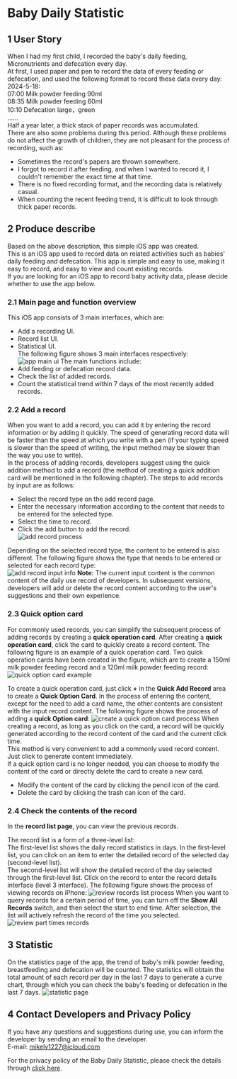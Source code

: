 #  Baby Daily Statistic

## 1 User Story
When I had my first child, I recorded the baby's daily feeding, Micronutrients and defecation every day.    
At first, I used paper and pen to record the data of every feeding or defecation, and used the following format to record these data every day:
2024-5-18:    
  07:00 Milk powder feeding   90ml    
  08:35 Milk powder feeding  60ml    
  10:10 Defecation  large，green    
......    
Half a year later, a thick stack of paper records was accumulated.    
There are also some problems during this period. Although these problems do not affect the growth of children, they are not pleasant for the process of recording, such as:    
+ Sometimes the record's papers are thrown somewhere.
+ I forgot to record it after feeding, and when I wanted to record it, I couldn't remember the exact time at that time.
+ There is no fixed recording format, and the recording data is relatively casual.
+ When counting the recent feeding trend, it is difficult to look through thick paper records.

## 2 Produce describe
Based on the above description, this simple iOS app was created.    
This is an iOS app used to record data on related activities such as babies' daily feeding and defecation. This app is simple and easy to use, making it easy to record, and easy to view and count existing records.    
If you are looking for an iOS app to record baby activity data, please decide whether to use the app below.

### 2.1 Main page and function overview
This iOS app consists of 3 main interfaces, which are:    
+ Add a recording UI.
+ Record list UI.
+ Statistical UI.    
The following figure shows 3 main interfaces respectively:
![app main ui](../../resource/en/main-all-page.jpeg)
The main functions include:    
+ Add feeding or defecation record data.
+ Check the list of added records.
+ Count the statistical trend within 7 days of the most recently added records.

### 2.2 Add a record
When you want to add a record, you can add it by entering the record information or by adding it quickly. The speed of generating record data will be faster than the speed at which you write with a pen (if your typing speed is slower than the speed of writing, the input method may be slower than the way you use to write).     
In the process of adding records, developers suggest using the quick addition method to add a record (the method of creating a quick addition card will be mentioned in the following chapter).
The steps to add records by input are as follows:    
+ Select the record type on the add record page.
+ Enter the necessary information according to the content that needs to be entered for the selected type.
+ Select the time to record.
+ Click the add button to add the record.        
![add record process](../../resource/en/main-add-record-input.jpeg)

Depending on the selected record type, the content to be entered is also different. The following figure shows the type that needs to be entered or selected for each record type:    
![add record input info](../../resource/en/main-add-input-record-info.jpeg)
**Note:** The current input content is the common content of the daily use record of developers. In subsequent versions, developers will add or delete the record content according to the user's suggestions and their own experience.

### 2.3 Quick option card
For commonly used records, you can simplify the subsequent process of adding records by creating a **quick operation card**. After creating a **quick operation card**, click the card to quickly create a record content. The following figure is an example of a quick operation card. Two quick operation cards have been created in the figure, which are to create a 150ml milk powder feeding record and a 120ml milk powder feeding record:
![quick option card example](../../resource/en/main-quick-option-card-example.jpeg)

To create a quick operation card, just click **+** in the **Quick Add Record** area to create a **Quick Option Card**. In the process of entering the content, except for the need to add a card name, the other contents are consistent with the input record content. The following figure shows the process of adding a **quick Option card**:
![create a quick option card process](../../resource/en/main-add-quick-card-finished.jpeg)
When creating a record, as long as you click on the card, a record will be quickly generated according to the record content of the card and the current click time.    
This method is very convenient to add a commonly used record content. Just click to generate content immediately.    
If a quick option card is no longer needed, you can choose to modify the content of the card or directly delete the card to create a new card.    
+ Modify the content of the card by clicking the pencil icon of the card.
+ Delete the card by clicking the trash can icon of the card.    

### 2.4 Check the contents of the record
In the **record list page**, you can view the previous records.

The record list is a form of a three-level list:    
The first-level list shows the daily record statistics in days. In the first-level list, you can click on an item to enter the detailed record of the selected day (second-level list).    
The second-level list will show the detailed record of the day selected through the first-level list. Click on the record to enter the record details interface (level 3 interface).
The following figure shows the process of viewing records on iPhone:
![review records list process](../../resource/en/review-records-list-process.jpeg)
When you want to query records for a certain period of time, you can turn off the **Show All Records** switch, and then select the start to end time. After selection, the list will actively refresh the record of the time you selected.
![review part times records](../../resource/en/review-part-records.jpeg)

## 3 Statistic
On the statistics page of the app, the trend of baby's milk powder feeding, breastfeeding and defecation will be counted. The statistics will obtain the total amount of each record per day in the last 7 days to generate a curve chart, through which you can check the baby's feeding or defecation in the last 7 days.
![statistic page](../../resource/en/statistic-page.jpeg)

## 4 Contact Developers and Privacy Policy
If you have any questions and suggestions during use, you can inform the developer by sending an email to the developer.    
E-mail: <mikelv1227@icloud.com>

For the privacy policy of the Baby Daily Statistic, please check the details through [click here](/privacy-protocol/1718d579).

